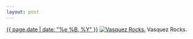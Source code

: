 ```yaml
---
layout: post
---
```


<p>
  <time><a href="/337">{{ page.date | date: "%e %B, %Y" }}</a></time>
  <a href="/337"><img src="{{ site.assets_url }}/337-640.jpg" srcset="{{ site.assets_url }}/337-1280.jpg 1280w, {{ site.assets_url }}/337-960.jpg 960w, {{ site.assets_url }}/337-640.jpg 640w, {{ site.assets_url }}/337-320.jpg 320w" sizes="(min-width: 700px) 50vw, calc(100vw - 2rem)" alt="Vasquez Rocks." /></a>
  <span>Vasquez Rocks.</span>
</p>
